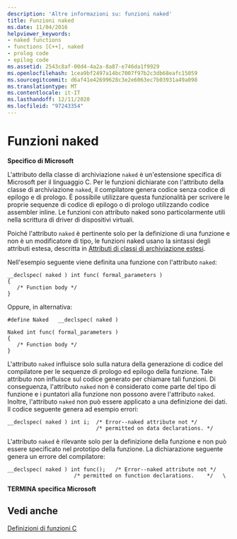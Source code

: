 ```yaml
---
description: 'Altre informazioni su: funzioni naked'
title: Funzioni naked
ms.date: 11/04/2016
helpviewer_keywords:
- naked functions
- functions [C++], naked
- prolog code
- epilog code
ms.assetid: 2543c8af-00d4-4a2a-8a87-e746da1f9929
ms.openlocfilehash: 1cea9bf2497a14bc7007f97b2c3db68eafc15059
ms.sourcegitcommit: d6af41e42699628c3e2e6063ec7b03931a49a098
ms.translationtype: MT
ms.contentlocale: it-IT
ms.lasthandoff: 12/11/2020
ms.locfileid: "97243354"
---
```

# <a name="naked-functions"></a>Funzioni naked

**Specifico di Microsoft**

L'attributo della classe di archiviazione `naked` è un'estensione specifica di Microsoft per il linguaggio C. Per le funzioni dichiarate con l'attributo della classe di archiviazione `naked`, il compilatore genera codice senza codice di epilogo e di prologo. È possibile utilizzare questa funzionalità per scrivere le proprie sequenze di codice di epilogo o di prologo utilizzando codice assembler inline. Le funzioni con attributo naked sono particolarmente utili nella scrittura di driver di dispositivi virtuali.

Poiché l'attributo `naked` è pertinente solo per la definizione di una funzione e non è un modificatore di tipo, le funzioni naked usano la sintassi degli attributi estesa, descritta in [Attributi di classi di archiviazione estesi](../c-language/c-extended-storage-class-attributes.md).

Nell'esempio seguente viene definita una funzione con l'attributo `naked`:

```
__declspec( naked ) int func( formal_parameters )
{
   /* Function body */
}
```

Oppure, in alternativa:

```
#define Naked   __declspec( naked )

Naked int func( formal_parameters )
{
   /* Function body */
}
```

L'attributo `naked` influisce solo sulla natura della generazione di codice del compilatore per le sequenze di prologo ed epilogo della funzione. Tale attributo non influisce sul codice generato per chiamare tali funzioni. Di conseguenza, l'attributo `naked` non è considerato come parte del tipo di funzione e i puntatori alla funzione non possono avere l'attributo `naked`. Inoltre, l'attributo `naked` non può essere applicato a una definizione dei dati. Il codice seguente genera ad esempio errori:

```
__declspec( naked ) int i;  /* Error--naked attribute not */
                            /* permitted on data declarations. */
```

L'attributo `naked` è rilevante solo per la definizione della funzione e non può essere specificato nel prototipo della funzione. La dichiarazione seguente genera un errore del compilatore:

```
__declspec( naked ) int func();   /* Error--naked attribute not */
                     /* permitted on function declarations.    */   \
```

**TERMINA specifica Microsoft**

## <a name="see-also"></a>Vedi anche

[Definizioni di funzioni C](../c-language/c-function-definitions.md)
